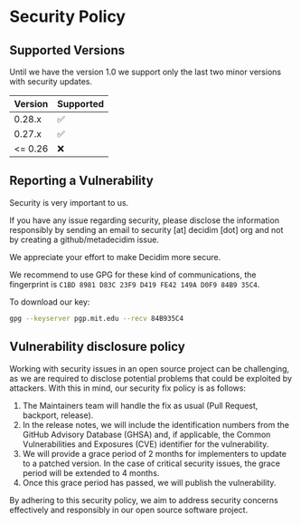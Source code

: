 # Security Policy

## Supported Versions

Until we have the version 1.0 we support only the last two minor versions with
security updates.

| Version  | Supported          |
| -------- | ------------------ |
| 0.28.x   | :white_check_mark: |
| 0.27.x   | :white_check_mark: |
| \<= 0.26 | :x:                |

## Reporting a Vulnerability

Security is very important to us.

If you have any issue regarding security, please disclose the information
responsibly by sending an email to security [at] decidim [dot] org and not by
creating a github/metadecidim issue.

We appreciate your effort to make Decidim more secure.

We recommend to use GPG for these kind of communications, the fingerprint is
`C1BD 8981 D83C 23F9 D419 FE42 149A D0F9 84B9 35C4`.

To download our key:

```bash
gpg --keyserver pgp.mit.edu --recv 84B935C4
```

## Vulnerability disclosure policy

Working with security issues in an open source project can be challenging, as
we are required to disclose potential problems that could be exploited by
attackers. With this in mind, our security fix policy is as follows:

1. The Maintainers team will handle the fix as usual (Pull Request, backport,
release).
1. In the release notes, we will include the identification numbers from the
GitHub Advisory Database (GHSA) and, if applicable, the Common Vulnerabilities
and Exposures (CVE) identifier for the vulnerability.
1. We will provide a grace period of 2 months for implementers to update to a
patched version. In the case of critical security issues, the grace period will
be extended to 4 months.
1. Once this grace period has passed, we will publish the vulnerability.

By adhering to this security policy, we aim to address security concerns
effectively and responsibly in our open source software project.
